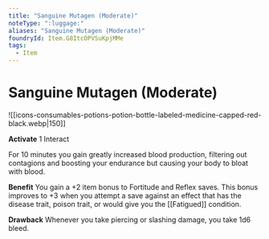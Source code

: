 ```yaml
---
title: "Sanguine Mutagen (Moderate)"
noteType: ":luggage:"
aliases: "Sanguine Mutagen (Moderate)"
foundryId: Item.G8ItcOPVSuKpjMMe
tags:
  - Item
---
```


# Sanguine Mutagen (Moderate)
![[icons-consumables-potions-potion-bottle-labeled-medicine-capped-red-black.webp|150]]

**Activate** 1 Interact

For 10 minutes you gain greatly increased blood production, filtering out contagions and boosting your endurance but causing your body to bloat with blood.

**Benefit** You gain a +2 item bonus to Fortitude and Reflex saves. This bonus improves to +3 when you attempt a save against an effect that has the disease trait, poison trait, or would give you the [[Fatigued]] condition.

**Drawback** Whenever you take piercing or slashing damage, you take 1d6 bleed.
